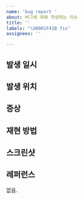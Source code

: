```yaml
---
name: 'bug report '
about: 버그에 대해 작성하는 이슈
title: ''
labels: "\U0001F41B fix"
assignees: ''

---
```


## 발생 일시

## 발생 위치

## 증상

## 재현 방법

## 스크린샷

## 레퍼런스
없음.
